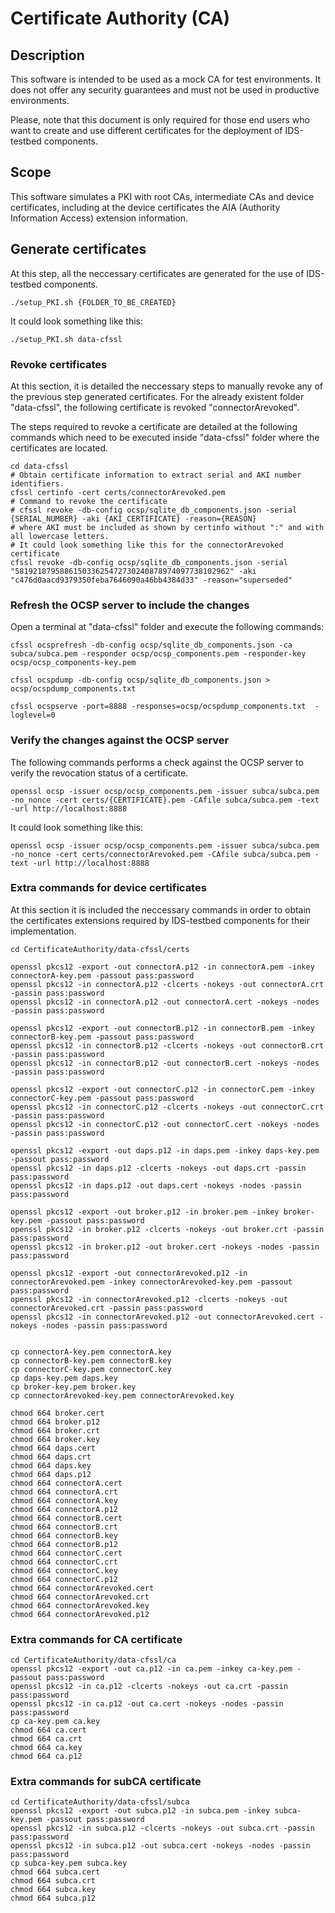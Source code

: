 # Certificate Authority (CA)

## Description

This software is intended to be used as a mock CA for test environments. It does not offer any security guarantees and must not be used in productive environments.

Please, note that this document is only required for those end users who want to create and use different certificates for the deployment of IDS-testbed components.

## Scope

This software simulates a PKI with root CAs, intermediate CAs and device certificates, including at the device certificates the AIA (Authority Information Access) extension information.

## Generate certificates

At this step, all the neccessary certificates are generated for the use of IDS-testbed components.

```
./setup_PKI.sh {FOLDER_TO_BE_CREATED}
```

It could look something like this:

```
./setup_PKI.sh data-cfssl
```

### Revoke certificates

At this section, it is detailed the neccessary steps to manually revoke any of the previous step generated certificates.
For the already existent folder "data-cfssl", the following certificate is revoked "connectorArevoked".

The steps required to revoke a certificate are detailed at the following commands which need to be executed inside "data-cfssl" folder where the certificates are located.

```
cd data-cfssl
# Obtain certificate information to extract serial and AKI number identifiers.
cfssl certinfo -cert certs/connectorArevoked.pem
# Command to revoke the certificate
# cfssl revoke -db-config ocsp/sqlite_db_components.json -serial {SERIAL_NUMBER} -aki {AKI_CERTIFICATE} -reason={REASON}
# where AKI must be included as shown by certinfo without ":" and with all lowercase letters.
# It could look something like this for the connectorArevoked certificate
cfssl revoke -db-config ocsp/sqlite_db_components.json -serial "581921879588615033625472730240878974097738102962" -aki "c476d0aacd9379350feba7646090a46bb4384d33" -reason="superseded"
```

###  Refresh the OCSP server to include the changes

Open a terminal at "data-cfssl" folder and execute the following commands:

```
cfssl ocsprefresh -db-config ocsp/sqlite_db_components.json -ca subca/subca.pem -responder ocsp/ocsp_components.pem -responder-key ocsp/ocsp_components-key.pem

cfssl ocspdump -db-config ocsp/sqlite_db_components.json > ocsp/ocspdump_components.txt

cfssl ocspserve -port=8888 -responses=ocsp/ocspdump_components.txt  -loglevel=0
```

### Verify the changes against the OCSP server

The following commands performs a check against the OCSP server to verify the revocation status of a certificate.

```
openssl ocsp -issuer ocsp/ocsp_components.pem -issuer subca/subca.pem -no_nonce -cert certs/{CERTIFICATE}.pem -CAfile subca/subca.pem -text -url http://localhost:8888
```

It could look something like this:

```
openssl ocsp -issuer ocsp/ocsp_components.pem -issuer subca/subca.pem -no_nonce -cert certs/connectorArevoked.pem -CAfile subca/subca.pem -text -url http://localhost:8888
```

### Extra commands for device certificates

At this section it is included the neccessary commands in order to obtain the certificates extensions required by IDS-testbed components for their implementation.

```
cd CertificateAuthority/data-cfssl/certs
```

```
openssl pkcs12 -export -out connectorA.p12 -in connectorA.pem -inkey connectorA-key.pem -passout pass:password
openssl pkcs12 -in connectorA.p12 -clcerts -nokeys -out connectorA.crt -passin pass:password
openssl pkcs12 -in connectorA.p12 -out connectorA.cert -nokeys -nodes -passin pass:password

openssl pkcs12 -export -out connectorB.p12 -in connectorB.pem -inkey connectorB-key.pem -passout pass:password
openssl pkcs12 -in connectorB.p12 -clcerts -nokeys -out connectorB.crt -passin pass:password
openssl pkcs12 -in connectorB.p12 -out connectorB.cert -nokeys -nodes -passin pass:password

openssl pkcs12 -export -out connectorC.p12 -in connectorC.pem -inkey connectorC-key.pem -passout pass:password
openssl pkcs12 -in connectorC.p12 -clcerts -nokeys -out connectorC.crt -passin pass:password
openssl pkcs12 -in connectorC.p12 -out connectorC.cert -nokeys -nodes -passin pass:password

openssl pkcs12 -export -out daps.p12 -in daps.pem -inkey daps-key.pem -passout pass:password
openssl pkcs12 -in daps.p12 -clcerts -nokeys -out daps.crt -passin pass:password
openssl pkcs12 -in daps.p12 -out daps.cert -nokeys -nodes -passin pass:password

openssl pkcs12 -export -out broker.p12 -in broker.pem -inkey broker-key.pem -passout pass:password
openssl pkcs12 -in broker.p12 -clcerts -nokeys -out broker.crt -passin pass:password
openssl pkcs12 -in broker.p12 -out broker.cert -nokeys -nodes -passin pass:password

openssl pkcs12 -export -out connectorArevoked.p12 -in connectorArevoked.pem -inkey connectorArevoked-key.pem -passout pass:password
openssl pkcs12 -in connectorArevoked.p12 -clcerts -nokeys -out connectorArevoked.crt -passin pass:password
openssl pkcs12 -in connectorArevoked.p12 -out connectorArevoked.cert -nokeys -nodes -passin pass:password


cp connectorA-key.pem connectorA.key
cp connectorB-key.pem connectorB.key
cp connectorC-key.pem connectorC.key
cp daps-key.pem daps.key
cp broker-key.pem broker.key
cp connectorArevoked-key.pem connectorArevoked.key

chmod 664 broker.cert 
chmod 664 broker.p12 
chmod 664 broker.crt
chmod 664 broker.key
chmod 664 daps.cert
chmod 664 daps.crt
chmod 664 daps.key
chmod 664 daps.p12
chmod 664 connectorA.cert
chmod 664 connectorA.crt
chmod 664 connectorA.key
chmod 664 connectorA.p12
chmod 664 connectorB.cert
chmod 664 connectorB.crt
chmod 664 connectorB.key
chmod 664 connectorB.p12
chmod 664 connectorC.cert
chmod 664 connectorC.crt
chmod 664 connectorC.key
chmod 664 connectorC.p12
chmod 664 connectorArevoked.cert
chmod 664 connectorArevoked.crt
chmod 664 connectorArevoked.key
chmod 664 connectorArevoked.p12
```

### Extra commands for CA certificate

```
cd CertificateAuthority/data-cfssl/ca
openssl pkcs12 -export -out ca.p12 -in ca.pem -inkey ca-key.pem -passout pass:password
openssl pkcs12 -in ca.p12 -clcerts -nokeys -out ca.crt -passin pass:password
openssl pkcs12 -in ca.p12 -out ca.cert -nokeys -nodes -passin pass:password
cp ca-key.pem ca.key
chmod 664 ca.cert
chmod 664 ca.crt
chmod 664 ca.key
chmod 664 ca.p12
```

### Extra commands for subCA certificate

```
cd CertificateAuthority/data-cfssl/subca
openssl pkcs12 -export -out subca.p12 -in subca.pem -inkey subca-key.pem -passout pass:password
openssl pkcs12 -in subca.p12 -clcerts -nokeys -out subca.crt -passin pass:password
openssl pkcs12 -in subca.p12 -out subca.cert -nokeys -nodes -passin pass:password
cp subca-key.pem subca.key
chmod 664 subca.cert
chmod 664 subca.crt
chmod 664 subca.key
chmod 664 subca.p12
```
